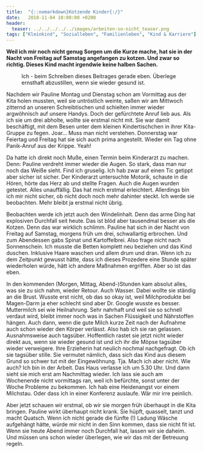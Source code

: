 ```yaml
---
title:  "{::nomarkdown}Kotzende Kinder{:/}"
date:   2018-11-04 10:00:00 +0200
header:
  teaser: ../../../../../images/arbeiten-so-nicht_teaser.png
tags: ["Kleinkind", "Sozialleben", "Familienleben", "Kind & Karriere"]
---
```


**Weil ich mir noch nicht genug Sorgen um die Kurze mache, hat sie in der Nacht von Freitag auf Samstag angefangen zu kotzen. Und zwar so richtig. Dieses Kind macht irgendwie keine halben Sachen.**

<figure>
  <img src="../../../../../images/arbeiten-so-nicht.png" alt="">
  <figcaption>Ich - beim Schreiben dieses Beitrages gerade eben. Überlege ernsthaft abzustillen, wenn sie wieder gesund ist.</figcaption>
</figure>

Nachdem wir Pauline Montag und Dienstag schon am Vormittag aus der Kita holen mussten, weil sie untröstlich weinte, saßen wir am Mittwoch zitternd an unseren Schreibtischen und schielten immer wieder argwöhnisch auf unsere Handys. Doch der gefürchtete Anruf lieb aus. Als ich sie um drei abholte, wollte sie erstmal nicht mit. Sie war damit beschäftigt, mit dem Besen unter dem kleinen Kindertischchen in ihrer Kita-Gruppe zu fegen. Joar… Muss man nicht verstehen. Donnerstag war Feiertag und Freitag hat sie sich auch prima angestellt. Wieder ein Tag ohne Panik-Anruf aus der Krippe. Yeah!

Da hatte ich direkt noch Muße, einen Termin beim Kinderarzt zu machen. Denn: Pauline verdreht immer wieder die Augen. So stark, dass man nur noch das Weiße sieht. Find ich gruselig. Ich hab zwar auf einen Tic getippt aber sicher ist sicher. Der Kinderarzt untersuchte Motorik, schaute in die Hören, hörte das Herz ab und stellte Fragen. Auch die Augen wurden getestet. Alles unauffällig. Das hat mich erstmal erleichtert. Allerdings bin ich mir nicht sicher, ob nicht doch noch mehr dahinter steckt. Ich werde sie beobachten. Mehr bleibt ja erstmal nicht übrig. 

Beobachten werde ich jetzt auch den Windelinhalt. Denn das arme Ding hat explosiven Durchfall seit heute. Das ist blöd aber tausendmal besser als die Kotzen. Denn das war wirklich schlimm. Pauline hat sich in der Nacht von Freitag auf Samstag, morgens früh um drei, schwallartig erbrochen. Und zum Abendessen gabs Spinat und Kartoffelbrei. Also frage nicht nach Sonnenschein. Ich musste die Betten komplett neu beziehen und das Kind duschen. Inklusive Haare waschen und allem drum und dran. Wenn ich zu dem Zeitpunkt gewusst hätte, dass ich dieses Prozedere eine Stunde später wiederholen würde, hätt ich andere Maßnahmen ergriffen. Aber so ist das eben.

In den kommenden (Morgen, Mittag, Abend-)Stunden kam absolut alles, was sie zu sich nahm, wieder Retour. Auch Wasser. Dabei wollte sie ständig an die Brust. Wusste erst nicht, ob das so okay ist, weil Milchprodukte bei Magen-Darm ja eher schlecht sind aber Dr. Google wusste es besser. Muttermilch sei wie Heilnahrung. Sehr nahrhaft und weil sie so schnell verdaut wird, bleibt immer noch was in Sachen Flüssigkeit und Nährstoffen hängen. Auch dann, wenn die gute Milch kurze Zeit nach der Aufnahme auch schon wieder den Körper verlässt. Also hab ich sie ran gelassen. Ausnahmsweise auch tagsüber. Hoffentlich rastet sie jetzt nicht wieder direkt aus, wenn sie wieder gesund ist und ich ihr die Möpse tagsüber wieder verweigere. Ihre Erzieherin hat neulich nochmal nachgefragt. Ob ich sie tagsüber stille. Sie vermutet nämlich, dass sich das Kind aus diesem Grund so schwer tut mit der Eingewöhnung. Tja. Mach ich aber nicht. Wie auch? Ich bin in der Arbeit. Das Haus verlasse ich um 5.30 Uhr. Und dann sieht sie mich erst am Nachmittag wieder. Ich lass sie auch am Wochenende nicht vormittags ran, weil ich befürchte, sonst unter der Woche Probleme zu bekommen. Ich hab eine Heidenangst vor einem Milchstau. Oder dass ich in einer Konferenz auslaufe. Wär mir irre peinlich. 

Aber jetzt schauen wir erstmal, ob wir sie morgen früh überhaupt in die Kita bringen. Pauline wirkt überhaupt nicht krank. Sie hüpft, quasselt, tanzt und macht Quatsch. Wenn ich nicht gerade die fünfte (!) Ladung Wäsche aufgehängt hätte, würde mir nicht in den Sinn kommen, dass sie nicht fit ist. Wenn sie heute Abend immer noch Durchfall hat, lassen wir sie daheim. Und müssen uns schon wieder überlegen, wie wir das mit der Betreuung regeln.
 












   






































